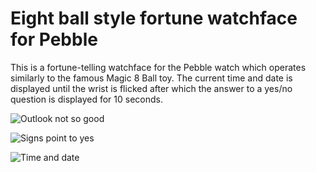 # Eight ball style fortune watchface for Pebble

This is a fortune-telling watchface for the Pebble watch which operates
similarly to the famous Magic 8 Ball toy. The current time and date is
displayed until the wrist is flicked after which the answer to a yes/no
question is displayed for 10 seconds.

![Outlook not so good](pebble-screenshot_2013-11-18_14-34-47.png)

![Signs point to yes](pebble-screenshot_2013-11-18_14-33-10.png)

![Time and date](pebble-screenshot_2013-11-18_14-32-56.png)
